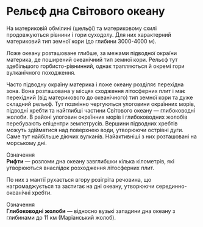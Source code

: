 Рельєф дна Свiтового океану
===========================

На материковій обмілині (<span class="p1">шельфі</span>) та <span class="p1">материковому схилі</span> продовжуються рівнини і гори суходолу. Для них характерний материковий тип земної кори (до глибини 3000-4000 м).

<span class="p1">Ложе океану</span> розташоване глибше, за межами підводної окраїни материка, де поширений океанічний тип земної кори. Рельєф тут здебільшого горбисто-рівнинний, однак трапляються й окремі гори вулканічного походження.

Часто підводну окраїну материка і ложе океану розділяє <span class="p1">перехідна зона</span>. Вона розташована у місцях сходження літосферних плит і має перехідний (від материкового до океанічного) тип земної кори та дуже складний рельєф. Тут позмінно чергуються улоговини окраїнних морів, підводні хребти та найглибші частини Світового океану — глибоководні жолоби. В районі улоговин окраїнних морів і глибоководних жолобів перебувають епіцентри землетрусів. Вершини підводних хребтів можуть здійматися над поверхнею води, утворюючи острівні дуги. Саме тут найбільше діючих вулканів. Найактивніші з них розташовані на морському дні.

<div class="eoz-wrap">
<span class="eoz">Означення</span>
<div class="eoz-text">
<b>Рифти</b> — розломи дна океану завглибшки кiлька кiлометрiв, якi утворюються внаслiдок розходження лiтосферних плит.
</div>
</div>

По них з мантії рухається вгору розігріта речовина, що нагромаджується та застигає на дні океану, утворюючи серединно-океанічні хребти.

<div class="eoz-wrap">
<span class="eoz">Означення</span>
<div class="eoz-text">
<b>Глибоководнi жолоби</b> — вiдносно вузькi западини дна океану з глибинами до 11 км (Марiанський жолоб).
</div>
</div>
